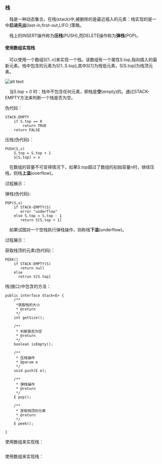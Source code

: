  ### 栈
 &ensp;&ensp;栈是一种动态集合。在栈(stack)中,被删除的是最近插入的元素：栈实现的是一中**后进先出**(last-in,first-out,LIFO )策略。
 
 &ensp;&ensp;栈上的INSERT操作称为**压栈**(PUSH),而DELETE操作称为**弹栈**(POP)。
 
 #### 使用数组实现栈
 &ensp;&ensp;可以使用一个数组S[1..n]来实现一个栈。该数组有一个属性S.top,指向插入的最新元素。栈中包含的元素为S[1..S.top],其中S[1]为栈低元素，S[S.top]为栈顶元素。
 
 ![alt text](./linkedlist/data-mapper.png "Data Mapper")
 
 &ensp;&ensp;当S.top = 0 时：栈中不包含任何元素，即栈是**空**(empty)的。通过STACK-EMPTY方法来判断一个栈是否为空。
 
 伪代码：
 ```
 STACK-EMPTY
     if S.top == 0
         return TRUE
     return FALSE
```
压栈(伪代码)：
```
PUSH(S,x)
    S.top = S.top + 1
    S[S.top] = x
```
&ensp;&ensp;在数组的容量不可变得情况下，如果S.top超过了数组的初始容量n时，继续压栈，则栈**上溢**(overflow)。

过程展示：

弹栈(伪代码):
```
POP(S,x)
    if STACK-EMPTY(S)
       error "underflow"
    else S.top = S.top - 1
       return S[S.top + 1]
```
&ensp;&ensp;如果试图对一个空栈执行弹栈操作，则称栈**下溢**(underflow)。

过程展示：

获取栈顶的元素(伪代码)：
```
PEEK()
    if STACK-EMPTY(S)
       return null
    else
      retrun S[S.top]
```

栈(接口)中包含的方法：
```
public interface Stack<E> {
    /**
     *获取栈的大小
     * @return
     */
    int getSize();

    /**
     * 判断是否为空
     * @return
     */
    boolean isEmpty();

    /**
     * 压栈操作
     * @param e
     */
    void push(E e);

    /**
     * 弹栈操作
     * @return
     */
    E pop();

    /**
     * 获取栈顶的元素
     * @return
     */
    E peek();

}
```
 使用数组来实现栈：
 ```
 
```
 使用数组来实现栈：


